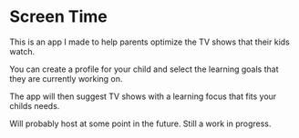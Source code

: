 # Screen Time

This is an app I made to help parents optimize the TV shows that their kids watch.

You can create a profile for your child and select the learning goals that they are currently working on.

The app will then suggest TV shows with a learning focus that fits your childs needs.

Will probably host at some point in the future. Still a work in progress.
